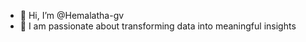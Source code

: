 - 👋 Hi, I’m @Hemalatha-gv
- 👀 I am passionate about transforming data into meaningful insights 


<!---
Hemalatha-gv/Hemalatha-gv is a ✨ special ✨ repository because its `README.md` (this file) appears on your GitHub profile.
You can click the Preview link to take a look at your changes.
--->
